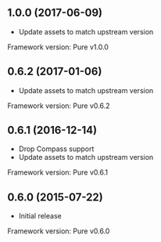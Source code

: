 ## 1.0.0 (2017-06-09)

- Update assets to match upstream version

Framework version: Pure v1.0.0

## 0.6.2 (2017-01-06)

- Update assets to match upstream version

Framework version: Pure v0.6.2

## 0.6.1 (2016-12-14)

- Drop Compass support
- Update assets to match upstream version

Framework version: Pure v0.6.1

## 0.6.0 (2015-07-22)

- Initial release

Framework version: Pure v0.6.0
